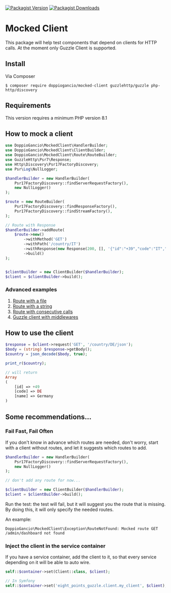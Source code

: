[![Packagist Version](https://img.shields.io/packagist/v/doppiogancio/mocked-client)](https://packagist.org/packages/doppiogancio/mocked-client)
[![Packagist Downloads](https://img.shields.io/packagist/dm/doppiogancio/mocked-client)](https://packagist.org/packages/doppiogancio/mocked-client)

# Mocked Client
This package will help test components that depend on clients for HTTP calls. At the moment only Guzzle Client is supported.

## Install
Via Composer

```shell
$ composer require doppiogancio/mocked-client guzzlehttp/guzzle php-http/discovery
```

## Requirements
This version requires a minimum PHP version 8.1

## How to mock a client

```php
use DoppioGancio\MockedClient\HandlerBuilder;
use DoppioGancio\MockedClient\ClientBuilder;
use DoppioGancio\MockedClient\Route\RouteBuilder;
use GuzzleHttp\Psr7\Response;
use Http\Discovery\Psr17FactoryDiscovery;
use Psr\Log\NullLogger;

$handlerBuilder = new HandlerBuilder(
    Psr17FactoryDiscovery::findServerRequestFactory(),
    new NullLogger()
);

$route = new RouteBuilder(
    Psr17FactoryDiscovery::findResponseFactory(),
    Psr17FactoryDiscovery::findStreamFactory(),
);

// Route with Response
$handlerBuilder->addRoute(
    $route->new()
        ->withMethod('GET')
        ->withPath('/country/IT')
        ->withResponse(new Response(200, [], '{"id":"+39","code":"IT","name":"Italy"}'))
        ->build()
);


$clientBuilder = new ClientBuilder($handlerBuilder);
$client = $clientBuilder->build();
```

### Advanced examples
1. [Route with a file](docs/route-with-file-response.md)
2. [Route with a string](./docs/route-with-string-response.md)
3. [Route with consecutive calls](./docs/route-with-consecutive-calls.md)
4. [Guzzle client with middlewares](./docs/route-with-consecutive-calls.md)

## How to use the client
```php
$response = $client->request('GET', '/country/DE/json');
$body = (string) $response->getBody();
$country = json_decode($body, true);

print_r($country);

// will return
Array
(
    [id] => +49
    [code] => DE
    [name] => Germany
)
```

## Some recommendations...
### Fail Fast, Fail Often
If you don't know in advance which routes are needed, don't worry, start with a client without routes, and let it suggests which routes to add.
```php
$handlerBuilder = new HandlerBuilder(
    Psr17FactoryDiscovery::findServerRequestFactory(),
    new NullLogger()
);

// don't add any route for now...

$clientBuilder = new ClientBuilder($handlerBuilder);
$client = $clientBuilder->build();
```

Run the test: the test will fail, but it will suggest you the route that is missing. 
By doing this, it will only specify the needed routes.

An example:
```shell 
DoppioGancio\MockedClient\Exception\RouteNotFound: Mocked route GET /admin/dashboard not found
```

### Inject the client in the service container
If you have a service container, add the client to it, so that every service depending on it will be able to auto wire.
```php
self::$container->set(Client::class, $client);

// In Symfony
self::$container->set('eight_points_guzzle.client.my_client', $client);
```

